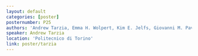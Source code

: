 ```yaml
---
layout: default
categories: [poster]
posternumber: P25
authors: 'Andrew Tarzia, Emma H. Wolpert, Kim E. Jelfs, Giovanni M. Pavan'
speaker: Andrew Tarzia 
location: 'Politecnico di Torino'
link: poster/tarzia
---
```

